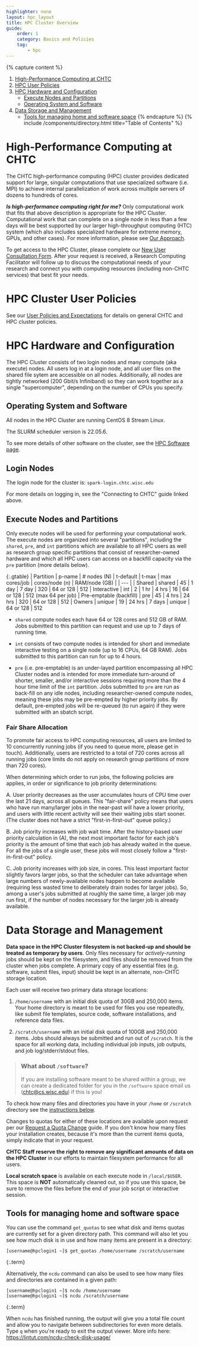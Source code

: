 ```yaml
---
highlighter: none
layout: hpc_layout
title: HPC Cluster Overview
guide: 
    order: 1
    category: Basics and Policies
    tag:
        - hpc
---
```


{% capture content %}
1. [High-Performance Computing at CHTC](#high-performance-computing-at-chtc)  
2. [HPC User Policies](#hpc-cluster-user-policies)  
3. [HPC Hardware and Configuration](#hpc-hardware-and-configuration)  
    - [Execute Nodes and Partitions](#execute-nodes-and-partitions)   
    - [Operating System and Software](#operating-system-and-software)
4. [Data Storage and Management](#data-storage-and-management)   
    - [Tools for managing home and software space](#tools-for-managing-home-and-software-space)
{% endcapture %}
{% include /components/directory.html title="Table of Contents" %}
      
# High-Performance Computing at CHTC

The CHTC high-performance computing (HPC) cluster provides dedicated support for large, 
singular computations that use specialized software (i.e. MPI) to achieve internal 
parallelization of work across multiple servers of dozens to hundreds of cores. 

***Is high-performance computing right for me?*** Only computational work that 
fits that above description is appropriate for the HPC Cluster. Computational 
work that can complete on a single node in less than a few days will be 
best supported by our larger high-throughput computing (HTC) system (which also
includes specialized hardware for extreme memory, GPUs, and other cases). For more 
information, please see [Our Approach](/approach.html).

To get access to the HPC Cluster, please complete our
[New User Consultation Form](form.html). After your request is received, 
a Research Computing Facilitator will follow up to discuss the computational needs 
of your research and connect you with computing 
resources (including non-CHTC services) that best fit your needs.

# HPC Cluster User Policies

See our [User Policies and Expectations](user-expectations.html) for details on general CHTC and HPC cluster policies. 

# HPC Hardware and Configuration

The HPC Cluster consists of two login nodes and many compute (aka execute) 
nodes. All users log in at a login node, and all user files on the shared file sytem are accessible on all nodes.
Additionally, all nodes are tightly networked (200 Gbit/s Infiniband) so
they can work together as a single \"supercomputer\", depending on the
number of CPUs you specify. 

## Operating System and Software

All nodes in the HPC Cluster are running CentOS 8 Stream Linux. 

The SLURM scheduler version is 22.05.6. 

To see more details of other software on the cluster, see the [HPC Software page](hpc-software.html). 

## Login Nodes

The login node for the cluster is: `spark-login.chtc.wisc.edu` 

For more details on logging in, see the "Connecting to CHTC" guide linked above. 

## Execute Nodes and Partitions

Only execute nodes will be used for performing your computational work. 
The execute nodes are organized into several \"partitions\", including 
the `shared`, `pre`, and `int` partitions which are available to 
all HPC users as well as research group specific partitions that consist 
of researcher-owned hardware and which all HPC users can access on a 
backfill capacity via the `pre` partition (more details below).

  {:.gtable}
  | Partition | p-name | \# nodes (N) | t-default | t-max | max cores/job | cores/node (n) | RAM/node (GB) |
  | --- |
  | Shared | shared | 45 | 1 day | 7 day | 320 | 64 or 128 | 512
  | Interactive | int | 2 | 1 hr | 4 hrs | 16 | 64 or 128 | 512 (max 64 per job)
  | Pre-emptable (backfill) | pre | 45 | 4 hrs | 24 hrs | 320 | 64 or 128 | 512
  | Owners | *unique* | 19 | 24 hrs | 7 days | *unique* | 64 or 128 | 512


- `shared` compute nodes each have 64 or 128 cores and 512 GB of RAM.  
Jobs submitted to this partition 
can request and use up to 7 days of running time.

- `int` consists of two compute nodes is intended for short and immediate interactive 
testing on a single node (up to 16 CPUs, 64 GB RAM). Jobs submitted to this partition 
can run for up to 4 hours.

- `pre` (i.e. pre-emptable) is an under-layed partition encompassing all HPC Cluster 
nodes and is intended for more immediate turn-around of shorter, smaller, and/or 
interactive sessions requiring more than the 4 hour time limit of the `int` partition. 
Jobs submitted to `pre` are run as back-fill on any idle nodes, including researcher-owned 
compute nodes, meaning these jobs may be pre-empted by higher priority 
jobs. By default, pre-empted jobs will be re-queued (to run again) if they were submitted with 
an sbatch script.

### Fair Share Allocation

To promote fair access to HPC computing resources, all users are limited to 10 concurrently 
running jobs (if you need to queue more, please get in touch). Additionally, users are restricted to a total of 720 cores 
across all running jobs (core limits do not apply on research group partitions of
more than 720 cores).

When determining which order to run jobs, the following policies are applies, in order or significance
to job priority determinations:

A. User priority decreases as the user accumulates hours of CPU time over the last 21 days, across 
all queues. This "fair-share" policy means that users who have run many/larger jobs in the near-past 
will have a lower priority, and users with little recent activity will see their waiting jobs start sooner. 
(The cluster does not have a strict "first-in-first-out" queue policy.)

B. Job priority increases with job wait time. After the history-based user priority calculation in (A), 
the next most important factor for each job's priority is the amount of time that each job has already 
waited in the queue. For all the jobs of a single user, these jobs will most closely follow a "first-in-first-out" policy.

C. Job priority increases with job size, in cores. This least important factor slightly favors larger jobs, so that 
the scheduler can take advantage when large numbers of newly-available nodes happen to become available (requiring less 
wasted time to deliberately drain nodes for larger jobs). So, among a user's jobs submitted at roughly the same time, 
a larger job may run first, if the number of nodes necessary for the larger job is already available.


# Data Storage and Management

**Data space in the HPC Cluster filesystem is not backed-up and should be
treated as temporary by users**. Only files necessary for
*actively-running* jobs should be kept on the filesystem, and files
should be removed from the cluster when jobs complete. A primary copy of any
essential files (e.g. software, submit files, input) should be kept in an 
alternate, non-CHTC storage location.

Each user will receive two primary data storage locations: 

1. `/home/username` with an initial disk quota of 30GB 
and 250,000 items. Your home directory is meant to be used for files 
you use repeatedly, like submit file templates, source code, software 
installations, and reference data files. 

2. `/scratch/username` with an initial disk quota of 100GB and 
250,000 items. Jobs should always be submitted and run out of 
`/scratch`. It is the space for all working data, including individual 
job inputs, job outputs, and job log/stderr/stdout files. 

> ### What about `/software`?
> 
> If you are installing software meant to be shared within a group, 
> we can create a dedicated folder for you in the `/software` space
> email us (chtc@cs.wisc.edu) if this is you!  

To check how many files and directories you have in
your `/home` or `/scratch` directory see the 
[instructions below](#tools-for-managing-home-and-software-space).

Changes to quotas for either of these locations are available upon request
per our [Request a Quota Change](quota-request) guide. If you don\'t 
know how many files your installation creates, because it\'s more than 
the current items quota, simply indicate that in your request.

**CHTC Staff reserve the right to remove any significant amounts of data
on the HPC Cluster** in our efforts to maintain filesystem performance
for all users.

**Local scratch space** is available on each execute node in `/local/$USER`.
This space is **NOT** automatically cleaned out, so if you use this space,
be sure to remove the files before the end of your job script or 
interactive session.

## Tools for managing home and software space

You can use the command `get_quotas` to see what disk 
and items quotas are currently set for a given directory path. 
This command will also let you see how much disk is in use and how many 
items are present in a directory:

```
[username@hpclogin1 ~]$ get_quotas /home/username /scratch/username
```
{:.term}

Alternatively, the `ncdu` command can also be used to see how many 
files and directories are contained in a given path:

``` 
[username@hpclogin1 ~]$ ncdu /home/username
[username@hpclogin1 ~]$ ncdu /scratch/username
```
{:.term}

When `ncdu` has finished running, the output will give you a total file
count and allow you to navigate between subdirectories for even more
details. Type `q` when you\'re ready to exit the output viewer. More
info here: <https://lintut.com/ncdu-check-disk-usage/>
